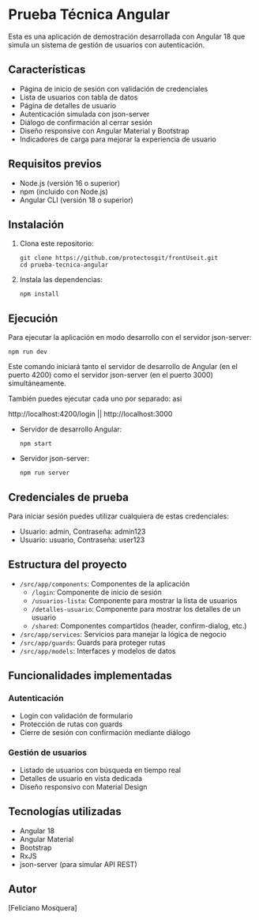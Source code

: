 # Prueba Técnica Angular

Esta es una aplicación de demostración desarrollada con Angular 18 que simula un sistema de gestión de usuarios con autenticación.

## Características

- Página de inicio de sesión con validación de credenciales
- Lista de usuarios con tabla de datos
- Página de detalles de usuario
- Autenticación simulada con json-server
- Diálogo de confirmación al cerrar sesión
- Diseño responsive con Angular Material y Bootstrap
- Indicadores de carga para mejorar la experiencia de usuario

## Requisitos previos

- Node.js (versión 16 o superior)
- npm (incluido con Node.js)
- Angular CLI (versión 18 o superior)

## Instalación

1. Clona este repositorio:
   ```
   git clone https://github.com/protectosgit/frontUseit.git
   cd prueba-tecnica-angular
   ```

2. Instala las dependencias:
   ```
   npm install
   ```

## Ejecución

Para ejecutar la aplicación en modo desarrollo con el servidor json-server:

```
npm run dev
```

Este comando iniciará tanto el servidor de desarrollo de Angular (en el puerto 4200) como el servidor json-server (en el puerto 3000) simultáneamente.

También puedes ejecutar cada uno por separado: asi

http://localhost:4200/login  ||   http://localhost:3000



- Servidor de desarrollo Angular:
  ```
  npm start
  ```

- Servidor json-server:
  ```
  npm run server
  ```

## Credenciales de prueba

Para iniciar sesión puedes utilizar cualquiera de estas credenciales:

- Usuario: admin, Contraseña: admin123
- Usuario: usuario, Contraseña: user123

## Estructura del proyecto

- `/src/app/components`: Componentes de la aplicación
  - `/login`: Componente de inicio de sesión
  - `/usuarios-lista`: Componente para mostrar la lista de usuarios
  - `/detalles-usuario`: Componente para mostrar los detalles de un usuario
  - `/shared`: Componentes compartidos (header, confirm-dialog, etc.)
- `/src/app/services`: Servicios para manejar la lógica de negocio
- `/src/app/guards`: Guards para proteger rutas
- `/src/app/models`: Interfaces y modelos de datos

## Funcionalidades implementadas

### Autenticación
- Login con validación de formulario
- Protección de rutas con guards
- Cierre de sesión con confirmación mediante diálogo

### Gestión de usuarios
- Listado de usuarios con búsqueda en tiempo real
- Detalles de usuario en vista dedicada
- Diseño responsivo con Material Design

## Tecnologías utilizadas

- Angular 18
- Angular Material
- Bootstrap
- RxJS
- json-server (para simular API REST)

## Autor

[Feliciano Mosquera]
